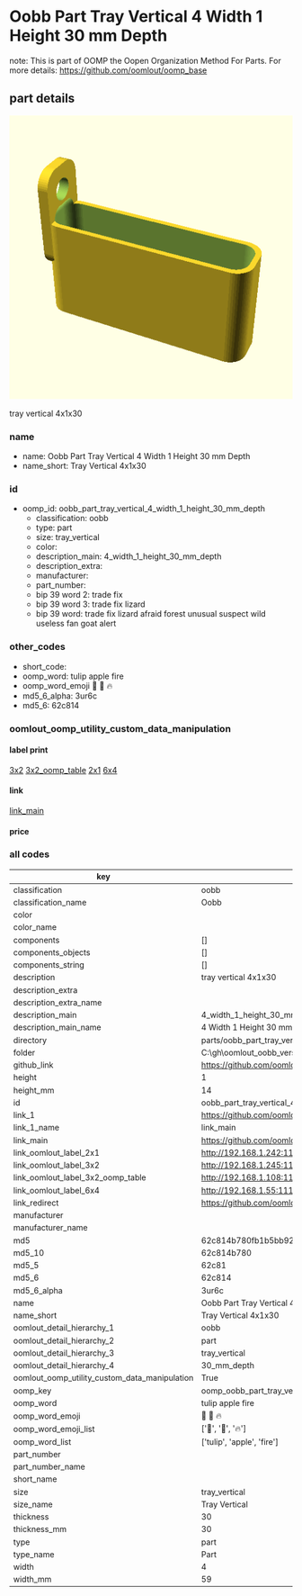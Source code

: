 # Oobb Part Tray Vertical 4 Width 1 Height 30 mm Depth  

note: This is part of OOMP the Oopen Organization Method For Parts. For more details: https://github.com/oomlout/oomp_base

##  part details
  

[![](3dpr.png)](3dpr.png)

tray vertical 4x1x30



### name
* name: Oobb Part Tray Vertical 4 Width 1 Height 30 mm Depth
* name_short: Tray Vertical 4x1x30 
### id
* oomp_id: oobb_part_tray_vertical_4_width_1_height_30_mm_depth
  * classification: oobb
  * type: part
  * size: tray_vertical
  * color: 
  * description_main: 4_width_1_height_30_mm_depth
  * description_extra: 
  * manufacturer: 
  * part_number: 
  * bip 39 word 2: trade fix
  * bip 39 word 3: trade fix lizard
  * bip 39 word: trade fix lizard afraid forest unusual suspect wild useless fan goat alert

### other_codes
* short_code: 
* oomp_word: tulip apple fire
* oomp_word_emoji :tulip: :apple: :fire:
* md5_6_alpha: 3ur6c
* md5_6: 62c814






### oomlout_oomp_utility_custom_data_manipulation
#### label print
[3x2](http://192.168.1.245:1112/?label=oomp%203ur6c)
[3x2_oomp_table](http://192.168.1.108:1112/?label=oomp%203ur6c)
[2x1](http://192.168.1.242:1112/?label=oomp%203ur6c)
[6x4](http://192.168.1.55:1112/?label=oomp%203ur6c)    

#### link

[link_main](https://github.com/oomlout/oomlout_oobb_version_4_generated_parts/tree/main/navigation_oomp/oobb/part/tray_vertical/4_width_1_height_30_mm_depth/part)                              

#### price







### all codes 
| key | value |  
| --- | --- |  
| classification | oobb |  
| classification_name | Oobb |  
| color |  |  
| color_name |  |  
| components | [] |  
| components_objects | [] |  
| components_string | [] |  
| description | tray vertical 4x1x30 |  
| description_extra |  |  
| description_extra_name |  |  
| description_main | 4_width_1_height_30_mm_depth |  
| description_main_name | 4 Width 1 Height 30 mm Depth |  
| directory | parts/oobb_part_tray_vertical_4_width_1_height_30_mm_depth |  
| folder | C:\gh\oomlout_oobb_version_4_generated_parts\parts\oobb_part_tray_vertical_4_width_1_height_30_mm_depth |  
| github_link | https://github.com/oomlout/oomlout_oomp_part_src/tree/main/parts/oobb_part_tray_vertical_4_width_1_height_30_mm_depth |  
| height | 1 |  
| height_mm | 14 |  
| id | oobb_part_tray_vertical_4_width_1_height_30_mm_depth |  
| link_1 | https://github.com/oomlout/oomlout_oobb_version_4_generated_parts/tree/main/navigation_oomp/oobb/part/tray_vertical/4_width_1_height_30_mm_depth/part |  
| link_1_name | link_main |  
| link_main | https://github.com/oomlout/oomlout_oobb_version_4_generated_parts/tree/main/navigation_oomp/oobb/part/tray_vertical/4_width_1_height_30_mm_depth/part |  
| link_oomlout_label_2x1 | http://192.168.1.242:1112/?label=oomp%203ur6c |  
| link_oomlout_label_3x2 | http://192.168.1.245:1112/?label=oomp%203ur6c |  
| link_oomlout_label_3x2_oomp_table | http://192.168.1.108:1112/?label=oomp%203ur6c |  
| link_oomlout_label_6x4 | http://192.168.1.55:1112/?label=oomp%203ur6c |  
| link_redirect | https://github.com/oomlout/oomlout_oobb_version_4_generated_parts/tree/main/parts/oobb_tray_vertical_04_01_30 |  
| manufacturer |  |  
| manufacturer_name |  |  
| md5 | 62c814b780fb1b5bb92d904905960735 |  
| md5_10 | 62c814b780 |  
| md5_5 | 62c81 |  
| md5_6 | 62c814 |  
| md5_6_alpha | 3ur6c |  
| name | Oobb Part Tray Vertical 4 Width 1 Height 30 mm Depth |  
| name_short | Tray Vertical 4x1x30  |  
| oomlout_detail_hierarchy_1 | oobb |  
| oomlout_detail_hierarchy_2 | part |  
| oomlout_detail_hierarchy_3 | tray_vertical |  
| oomlout_detail_hierarchy_4 | 30_mm_depth |  
| oomlout_oomp_utility_custom_data_manipulation | True |  
| oomp_key | oomp_oobb_part_tray_vertical_4_width_1_height_30_mm_depth |  
| oomp_word | tulip apple fire |  
| oomp_word_emoji | :tulip: :apple: :fire: |  
| oomp_word_emoji_list | [':tulip:', ':apple:', ':fire:'] |  
| oomp_word_list | ['tulip', 'apple', 'fire'] |  
| part_number |  |  
| part_number_name |  |  
| short_name |  |  
| size | tray_vertical |  
| size_name | Tray Vertical |  
| thickness | 30 |  
| thickness_mm | 30 |  
| type | part |  
| type_name | Part |  
| width | 4 |  
| width_mm | 59 |  
